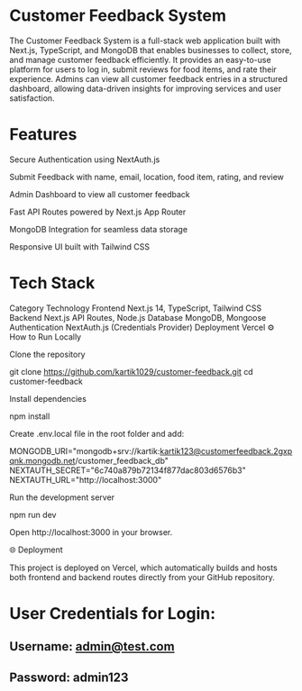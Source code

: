 # Customer Feedback System

The Customer Feedback System is a full-stack web application built with Next.js, TypeScript, and MongoDB that enables businesses to collect, store, and manage customer feedback efficiently.
It provides an easy-to-use platform for users to log in, submit reviews for food items, and rate their experience. Admins can view all customer feedback entries in a structured dashboard, allowing data-driven insights for improving services and user satisfaction.

# Features

 Secure Authentication using NextAuth.js

 Submit Feedback with name, email, location, food item, rating, and review

 Admin Dashboard to view all customer feedback

 Fast API Routes powered by Next.js App Router

 MongoDB Integration for seamless data storage

 Responsive UI built with Tailwind CSS

# Tech Stack
Category	Technology
Frontend	Next.js 14, TypeScript, Tailwind CSS
Backend	Next.js API Routes, Node.js
Database	MongoDB, Mongoose
Authentication	NextAuth.js (Credentials Provider)
Deployment	Vercel
⚙️ How to Run Locally

Clone the repository

git clone https://github.com/kartik1029/customer-feedback.git
cd customer-feedback


Install dependencies

npm install


Create .env.local file in the root folder and add:

MONGODB_URI="mongodb+srv://kartik:kartik123@customerfeedback.2gxpqnk.mongodb.net/customer_feedback_db"
NEXTAUTH_SECRET="6c740a879b72134f877dac803d6576b3"
NEXTAUTH_URL="http://localhost:3000"


Run the development server

npm run dev


Open http://localhost:3000
 in your browser.

🌐 Deployment

This project is deployed on Vercel, which automatically builds and hosts both frontend and backend routes directly from your GitHub repository.

# User Credentials for Login:
## Username: admin@test.com
## Password: admin123
